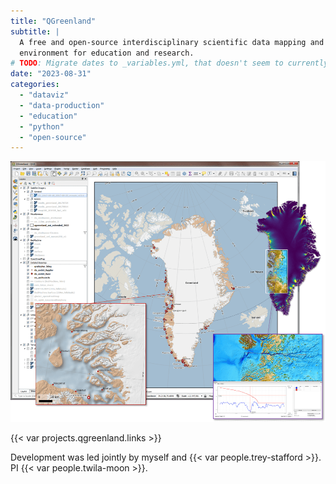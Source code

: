 ```yaml
---
title: "QGreenland"
subtitle: |
  A free and open-source interdisciplinary scientific data mapping and analysis
  environment for education and research.
# TODO: Migrate dates to _variables.yml, that doesn't seem to currently be supported.
date: "2023-08-31"
categories:
  - "dataviz"
  - "data-production"
  - "education"
  - "python"
  - "open-source"
---
```


![QGreenland with decorative overlays](qgreenland_overview.png)

{{< var projects.qgreenland.links >}}

Development was led jointly by myself and {{< var people.trey-stafford >}}.
PI {{< var people.twila-moon >}}.
